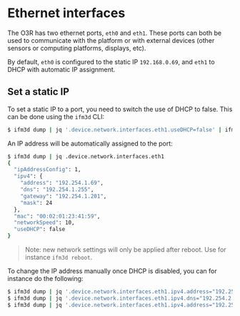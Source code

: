 # Ethernet interfaces

The O3R has two ethernet ports, `eth0` and `eth1`. These ports can both be used to communicate with the platform or with external devices (other sensors or computing platforms, displays, etc).

By default, `eth0` is configured to the static IP `192.168.0.69`, and `eth1` to DHCP with automatic IP assignment. 

## Set a static IP

To set a static IP to a port, you need to switch the use of DHCP to false. This can be done using the `ifm3d` CLI:

```bash
$ ifm3d dump | jq '.device.network.interfaces.eth1.useDHCP=false' | ifm3d config
```

An IP address will be automatically assigned to the port:
```bash
$ ifm3d dump | jq .device.network.interfaces.eth1
{
  "ipAddressConfig": 1,
  "ipv4": {
    "address": "192.254.1.69",
    "dns": "192.254.1.255",
    "gateway": "192.254.1.201",
    "mask": 24
  },
  "mac": "00:02:01:23:41:59",
  "networkSpeed": 10,
  "useDHCP": false
}
```
> Note: new network settings will only be applied after reboot. Use for instance `ifm3d reboot`.

To change the IP address manually once DHCP is disabled, you can for instance do the following:
```bash
$ ifm3d dump | jq '.device.network.interfaces.eth1.ipv4.address="192.254.2.69"' | ifm3d config
$ ifm3d dump | jq '.device.network.interfaces.eth1.ipv4.dns="192.254.2.255"' | ifm3d config
$ ifm3d dump | jq '.device.network.interfaces.eth1.ipv4.address="192.254.2.201"' | ifm3d config
```
